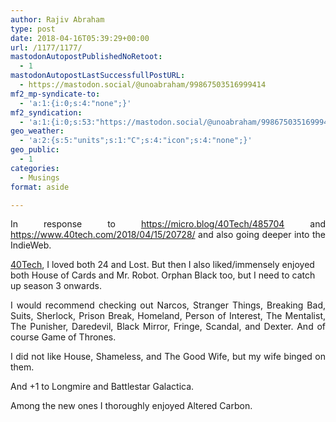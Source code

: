 ```yaml
---
author: Rajiv Abraham
type: post
date: 2018-04-16T05:39:29+00:00
url: /1177/1177/
mastodonAutopostPublishedNoRetoot:
  - 1
mastodonAutopostLastSuccessfullPostURL:
  - https://mastodon.social/@unoabraham/99867503516999414
mf2_mp-syndicate-to:
  - 'a:1:{i:0;s:4:"none";}'
mf2_syndication:
  - 'a:1:{i:0;s:53:"https://mastodon.social/@unoabraham/99867503516999414";}'
geo_weather:
  - 'a:2:{s:5:"units";s:1:"C";s:4:"icon";s:4:"none";}'
geo_public:
  - 1
categories:
  - Musings
format: aside

---
```

<p style="text-align: justify;">
  In response to <a href="https://micro.blog/40Tech/485704" target="_blank" rel="noopener">https://micro.blog/40Tech/485704</a> and <a href="https://www.40tech.com/2018/04/15/20728/" target="_blank" rel="noopener">https://www.40tech.com/2018/04/15/20728/</a> and also going deeper into the IndieWeb.
</p>

<a href="https://micro.blog/40Tech" target="_blank" rel="noopener">40Tech</a>, I loved both 24 and Lost. But then I also liked/immensely enjoyed both House of Cards and Mr. Robot. Orphan Black too, but I need to catch up season 3 onwards.

<p style="text-align: justify;">
  I would recommend checking out Narcos, Stranger Things, Breaking Bad, Suits, Sherlock, Prison Break, Homeland, Person of Interest, The Mentalist, The Punisher, Daredevil, Black Mirror, Fringe, Scandal, and Dexter. And of course Game of Thrones.
</p>

<p style="text-align: justify;">
  I did not like House, Shameless, and The Good Wife, but my wife binged on them.
</p>

<p style="text-align: justify;">
  And +1 to Longmire and Battlestar Galactica.
</p>

<p style="text-align: justify;">
  Among the new ones I thoroughly enjoyed Altered Carbon.
</p>
